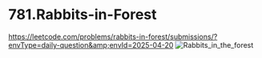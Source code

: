 # 781.Rabbits-in-Forest
https://leetcode.com/problems/rabbits-in-forest/submissions/?envType=daily-question&amp;envId=2025-04-20
![Rabbits_in_the_forest](https://github.com/user-attachments/assets/6b8a13da-f36d-44d6-9ba0-0a6d5b1b66cd)
